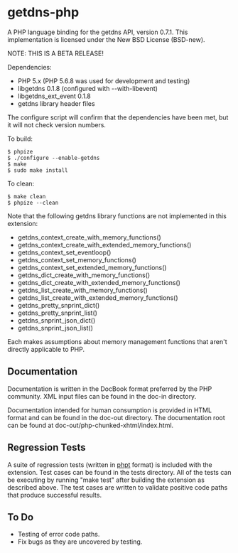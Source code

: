 getdns-php
==========

A PHP language binding for the getdns API, version 0.7.1.
This implementation is licensed under the New BSD License (BSD-new).

NOTE: THIS IS A BETA RELEASE!

Dependencies:

* PHP 5.x (PHP 5.6.8 was used for development and testing)
* libgetdns 0.1.8 (configured with --with-libevent)
* libgetdns_ext_event 0.1.8
* getdns library header files

The configure script will confirm that the dependencies have been met,
but it will not check version numbers.

To build:

    $ phpize
    $ ./configure --enable-getdns
    $ make
    $ sudo make install

To clean:

    $ make clean
    $ phpize --clean

Note that the following getdns library functions are not
implemented in this extension:

* getdns_context_create_with_memory_functions()
* getdns_context_create_with_extended_memory_functions()
* getdns_context_set_eventloop()
* getdns_context_set_memory_functions()
* getdns_context_set_extended_memory_functions()
* getdns_dict_create_with_memory_functions()
* getdns_dict_create_with_extended_memory_functions()
* getdns_list_create_with_memory_functions()
* getdns_list_create_with_extended_memory_functions()
* getdns_pretty_snprint_dict()
* getdns_pretty_snprint_list()
* getdns_snprint_json_dict()
* getdns_snprint_json_list()

Each makes assumptions about memory management functions
that aren't directly applicable to PHP.

## Documentation

Documentation is written in the DocBook format preferred
by the PHP community. XML input files can be found in the
doc-in directory.

Documentation intended for human consumption is provided in
HTML format and can be found in the doc-out directory. The
documentation root can be found at
doc-out/php-chunked-xhtml/index.html.

## Regression Tests

A suite of regression tests (written in
[phpt](http://qa.php.net/write-test.php) format) is included
with the extension. Test cases can be found in the tests
directory. All of the tests can be executing by running
"make test" after building the extension as described
above. The test cases are written to validate positive
code paths that produce successful results.

## To Do

* Testing of error code paths.
* Fix bugs as they are uncovered by testing.

